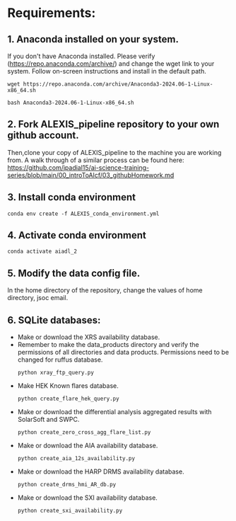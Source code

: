 # Requirements:
## 1. Anaconda installed on your system.
   If you don't have Anaconda installed. Please verify (https://repo.anaconda.com/archive/) and change the wget link to your system. Follow on-screen instructions and install in the default path. 
   ```
   wget https://repo.anaconda.com/archive/Anaconda3-2024.06-1-Linux-x86_64.sh

   bash Anaconda3-2024.06-1-Linux-x86_64.sh
   ```
## 2. Fork ALEXIS_pipeline repository to your own github account. 
   Then,clone your copy of ALEXIS_pipeline to the machine you are working from. A walk through of a similar process can be found here: https://github.com/jpadial15/ai-science-training-series/blob/main/00_introToAlcf/03_githubHomework.md

## 3. Install conda environment
   ```
   conda env create -f ALEXIS_conda_environment.yml
   
   ```

## 4. Activate conda environment
   ```
   conda activate aiadl_2
   ```
## 5. Modify the data config file.
   In the home directory of the repository, change the values of home directory, jsoc email. 
## 6. SQLite databases: 
   - Make or download the XRS availability database.
   - Remember to make the data_products directory and verify the permissions of all directories and data products. Permissions need to be changed for ruffus database. 
      ```
      python xray_ftp_query.py
      ```
  - Make HEK Known flares database.
      ```
      python create_flare_hek_query.py
      ```
  - Make or download the differential analysis aggregated results with SolarSoft and SWPC.
      ```
      python create_zero_cross_agg_flare_list.py
      ```
  - Make or download the AIA availability database.
      ```
      python create_aia_12s_availability.py
      ```
  - Make or download the HARP DRMS availability database.
      ```
      python create_drms_hmi_AR_db.py
      ```
  - Make or download the SXI availability database.
      ```
      python create_sxi_availability.py
      ```


